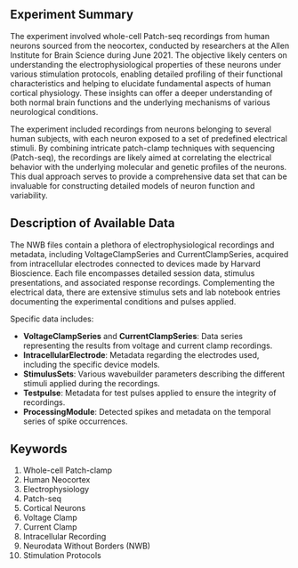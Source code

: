 ## Experiment Summary

The experiment involved whole-cell Patch-seq recordings from human neurons sourced from the neocortex, conducted by researchers at the Allen Institute for Brain Science during June 2021. The objective likely centers on understanding the electrophysiological properties of these neurons under various stimulation protocols, enabling detailed profiling of their functional characteristics and helping to elucidate fundamental aspects of human cortical physiology. These insights can offer a deeper understanding of both normal brain functions and the underlying mechanisms of various neurological conditions.

The experiment included recordings from neurons belonging to several human subjects, with each neuron exposed to a set of predefined electrical stimuli. By combining intricate patch-clamp techniques with sequencing (Patch-seq), the recordings are likely aimed at correlating the electrical behavior with the underlying molecular and genetic profiles of the neurons. This dual approach serves to provide a comprehensive data set that can be invaluable for constructing detailed models of neuron function and variability.

## Description of Available Data

The NWB files contain a plethora of electrophysiological recordings and metadata, including VoltageClampSeries and CurrentClampSeries, acquired from intracellular electrodes connected to devices made by Harvard Bioscience. Each file encompasses detailed session data, stimulus presentations, and associated response recordings. Complementing the electrical data, there are extensive stimulus sets and lab notebook entries documenting the experimental conditions and pulses applied.

Specific data includes:
- **VoltageClampSeries** and **CurrentClampSeries**: Data series representing the results from voltage and current clamp recordings.
- **IntracellularElectrode**: Metadata regarding the electrodes used, including the specific device models.
- **StimulusSets**: Various wavebuilder parameters describing the different stimuli applied during the recordings.
- **Testpulse**: Metadata for test pulses applied to ensure the integrity of recordings.
- **ProcessingModule**: Detected spikes and metadata on the temporal series of spike occurrences.

## Keywords

1. Whole-cell Patch-clamp
2. Human Neocortex
3. Electrophysiology
4. Patch-seq
5. Cortical Neurons
6. Voltage Clamp
7. Current Clamp
8. Intracellular Recording
9. Neurodata Without Borders (NWB)
10. Stimulation Protocols